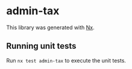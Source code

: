 # admin-tax

This library was generated with [Nx](https://nx.dev).

## Running unit tests

Run `nx test admin-tax` to execute the unit tests.
